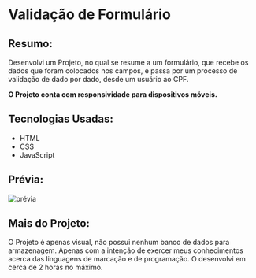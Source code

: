 # Validação de Formulário

<h2>Resumo:</h2>
<p> Desenvolvi um Projeto, no qual se resume a um formulário, que recebe os dados que foram colocados nos campos, e passa por um processo de validação de dado por dado, desde um usuário ao CPF.</p>
<p> <strong> O Projeto conta com responsividade para dispositivos móveis. </strong> </p>

<h2>Tecnologias Usadas:</h2>
<ul>
<li>HTML</li>
<li>CSS</li>
<li>JavaScript</li>
</ul>

<h2>Prévia:</h2>

![prévia](https://user-images.githubusercontent.com/112043267/196091683-fea2536f-2570-44ee-8e85-5e277e1bac1a.png)

<h2>Mais do Projeto:</h2>
<p> O Projeto é apenas visual, não possui nenhum banco de dados para armazenagem.
Apenas com a intenção de exercer meus conhecimentos acerca das linguagens de marcação e de programação.
O desenvolvi em cerca de 2 horas no máximo.</p>
